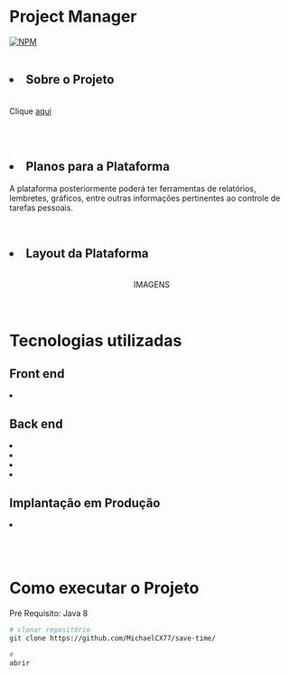# Project Manager
[![NPM](https://img.shields.io/npm/l/react)](https://github.com/MichaelCX77/project-manager/blob/main/LICENSE)
<br/><br/>

## <li> Sobre o Projeto

<br/>
Clique <a href="https://github.com/MichaelCX77/artefatos/tree/master/save-time/versions">aqui</a><br/>

<br/><br/>

## <li> Planos para a Plataforma

A plataforma posteriormente poderá ter ferramentas de relatórios, lembretes, gráficos, entre outras informações pertinentes ao controle de tarefas pessoais.

<br/>

## <li> Layout da Plataforma

<br/>
<div align="center">
    IMAGENS
</div>
<br/><br/>

# Tecnologias utilizadas


## Front end

<li> 
  
<br/>
  
## Back end
  
<li>
<li>
<li>
<li>

<br/>
  
## Implantação em Produção

<li>
  
<br/><br/>
  
# Como executar o Projeto
  
Pré Requisito: Java 8

  ```bash
# clonar repositório
  git clone https://github.com/MichaelCX77/save-time/
  
# 
  abrir 
  ```
  
  
  
  
  
